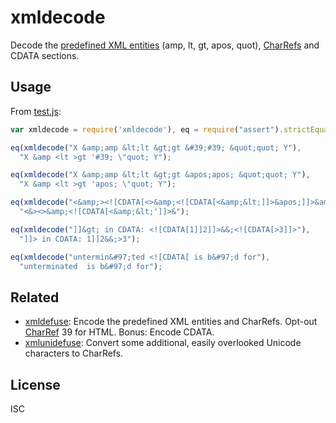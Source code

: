 ﻿
xmldecode
=========
Decode the [predefined XML entities][xml-predent] (amp, lt, gt, apos, quot),
[CharRefs][xml-charref] and CDATA sections.

Usage
-----
From [test.js](test.js):

```javascript
var xmldecode = require('xmldecode'), eq = require("assert").strictEqual;

eq(xmldecode("X &amp;amp &lt;lt &gt;gt &#39;#39; &quot;quot; Y"),
  "X &amp <lt >gt '#39; \"quot; Y");

eq(xmldecode("X &amp;amp &lt;lt &gt;gt &apos;apos; &quot;quot; Y"),
  "X &amp <lt >gt 'apos; \"quot; Y");

eq(xmldecode("<&amp;><![CDATA[<>&amp;<![CDATA[<&amp;&lt;]]>&apos;]]>&amp;"),
  "<&><>&amp;<![CDATA[<&amp;&lt;']]>&");

eq(xmldecode("]]&gt; in CDATA: <![CDATA[1]]2]]>&&;<![CDATA[>3]]>"),
  "]]> in CDATA: 1]]2&&;>3");

eq(xmldecode("untermin&#97;ted <![CDATA[ is b&#97;d for"),
  "unterminated  is b&#97;d for");
```


Related
-------
  * [xmldefuse](https://www.npmjs.com/package/xmldefuse):
    Encode the predefined XML entities and CharRefs.
    Opt-out [CharRef][xml-charref] 39 for HTML. Bonus: Encode CDATA.
  * [xmlunidefuse](https://www.npmjs.com/package/xmlunidefuse):
    Convert some additional, easily overlooked Unicode characters to CharRefs.


  [xml-charref]: https://www.w3.org/TR/REC-xml/#NT-CharRef
  [xml-predent]: https://www.w3.org/TR/REC-xml/#sec-predefined-ent


License
-------
ISC
